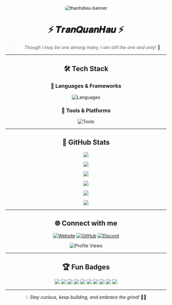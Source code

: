 <div align="center">

<img src="https://i.imgur.com/OiBucl2.png" alt="thanhdieu-banner" style="border-radius: 15px; animation: glow 2s infinite alternate;">

# ⚡ 𝑻𝒓𝒂𝒏𝑸𝒖𝒂𝒏𝑯𝒂𝒖 ⚡

> *Though I may be one among many, I am still the one and only!* 🚀

---

## 🛠 Tech Stack

### 🚀 Languages & Frameworks
![Languages](https://skillicons.dev/icons?i=python,php,js,lua,C++,C#,C,Html,Pascal&perline=8&theme=dark)

### 🔧 Tools & Platforms
![Tools](https://skillicons.dev/icons?i=github,vscode,git,mysql,termux&perline=6&theme=dark)

---

## 🚀 GitHub Stats
<p align="center">
  <img src="https://github-readme-stats.vercel.app/api?username=Quanhau2010&show_icons=true&hide=issues,contribs&theme=radical&hide_border=true&border_radius=10&count_private=true">
</p>
<p align="center">
  <img src="https://github-readme-streak-stats.herokuapp.com/?user=Quanhau2010&theme=radical&hide_border=true&border_radius=10">
</p>
<p align="center">
  <img src="https://github-readme-stats.vercel.app/api/top-langs/?username=Quanhau2010&layout=compact&theme=radical&hide_border=true&border_radius=10">
</p>
<p align="center">
  <img src="https://github-profile-trophy.vercel.app/?username=Quanhau2010Quanhau2010&theme=radical&no-bg=true&no-frame=true">
</p>
<p align="center">
  <img src="https://github-profile-summary-cards.vercel.app/api/cards/profile-details?username=Quanhau2010&theme=radical">
</p>
<p align="center">
  <img src="https://activity-graph.herokuapp.com/graph?username=Quanhau2010&theme=radical">
</p>

---

## 🌐 Connect with me

[![Website](https://img.shields.io/badge/🌎-Website-0D1117?style=for-the-badge&logo=firefox&logoColor=white)](https://keyherlyswar.x10.mx/)
[![GitHub](https://img.shields.io/badge/GitHub-100000?style=for-the-badge&logo=github&logoColor=white)](https://github.com/Quanhau2010)
[![Discord](https://img.shields.io/badge/Discord-5865F2?style=for-the-badge&logo=discord&logoColor=white)](https://discord.com/users/Quanhau2010)

![Profile Views](https://hits.seeyoufarm.com/api/count/incr/badge.svg?url=https%3A%2F%2Fgithub.com%2FQuanhau2010&count_bg=%23000000&title_bg=%23000000&icon=spacex.svg&icon_color=%23E7E7E7&title=Hits&edge_flat=true)

---


## 🏆 Fun Badges
<p align="center">
  <img src="https://forthebadge.com/images/badges/made-with-python.svg">
  <img src="https://forthebadge.com/images/badges/powered-by-coffee.svg">
  <img src="https://forthebadge.com/images/badges/built-with-love.svg">
  <img src="https://forthebadge.com/images/badges/uses-brains.svg">
  <img src="https://forthebadge.com/images/badges/uses-bash.svg">
  <img src="https://forthebadge.com/images/badges/ctrl-c-ctrl-v.svg">
  <img src="https://forthebadge.com/images/badges/fixed-bugs.svg">
  <img src="https://forthebadge.com/images/badges/gluten-free.svg">
  <img src="https://forthebadge.com/images/badges/makes-people-smile.svg">
  <img src="https://forthebadge.com/images/badges/you-didnt-ask-for-this.svg">
</p>

---

💡 *Stay curious, keep building, and embrace the grind!* 🚀🔥
